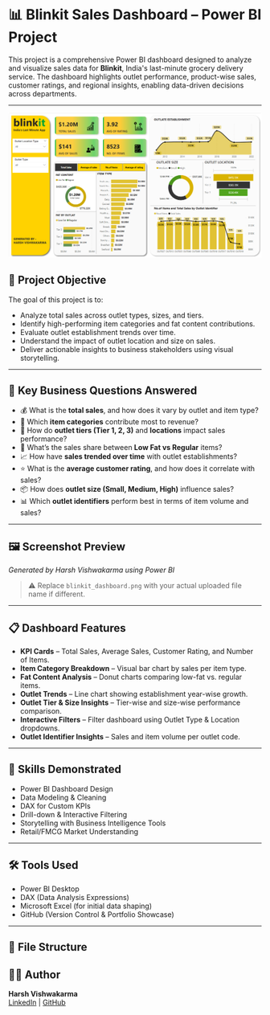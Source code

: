 # 📊 Blinkit Sales Dashboard – Power BI Project

This project is a comprehensive Power BI dashboard designed to analyze and visualize sales data for **Blinkit**, India's last-minute grocery delivery service. The dashboard highlights outlet performance, product-wise sales, customer ratings, and regional insights, enabling data-driven decisions across departments.

---
![Blinkit Sales Dashboard](https://github.com/Harsh-analyticx/Blinkit-Power-BI-Project/blob/main/Screenshot%202025-07-13%20010005.png)
## 🎯 Project Objective

The goal of this project is to:

- Analyze total sales across outlet types, sizes, and tiers.
- Identify high-performing item categories and fat content contributions.
- Evaluate outlet establishment trends over time.
- Understand the impact of outlet location and size on sales.
- Deliver actionable insights to business stakeholders using visual storytelling.

---

## 📌 Key Business Questions Answered

- 💰 What is the **total sales**, and how does it vary by outlet and item type?
- 🛒 Which **item categories** contribute most to revenue?
- 📍 How do **outlet tiers (Tier 1, 2, 3)** and **locations** impact sales performance?
- 🧁 What’s the sales share between **Low Fat vs Regular** items?
- 📈 How have **sales trended over time** with outlet establishments?
- ⭐ What is the **average customer rating**, and how does it correlate with sales?
- 📦 How does **outlet size (Small, Medium, High)** influence sales?
- 📊 Which **outlet identifiers** perform best in terms of item volume and sales?

---

## 🖼️ Screenshot Preview

  
*Generated by Harsh Vishwakarma using Power BI*

> ⚠️ Replace `blinkit_dashboard.png` with your actual uploaded file name if different.

---

## 📋 Dashboard Features

- **KPI Cards** – Total Sales, Average Sales, Customer Rating, and Number of Items.
- **Item Category Breakdown** – Visual bar chart by sales per item type.
- **Fat Content Analysis** – Donut charts comparing low-fat vs. regular items.
- **Outlet Trends** – Line chart showing establishment year-wise growth.
- **Outlet Tier & Size Insights** – Tier-wise and size-wise performance comparison.
- **Interactive Filters** – Filter dashboard using Outlet Type & Location dropdowns.
- **Outlet Identifier Insights** – Sales and item volume per outlet code.

---

## 🧠 Skills Demonstrated

- Power BI Dashboard Design
- Data Modeling & Cleaning
- DAX for Custom KPIs
- Drill-down & Interactive Filtering
- Storytelling with Business Intelligence Tools
- Retail/FMCG Market Understanding

---

## 🛠️ Tools Used

- Power BI Desktop
- DAX (Data Analysis Expressions)
- Microsoft Excel (for initial data shaping)
- GitHub (Version Control & Portfolio Showcase)

---

## 📁 File Structure



## 👨‍💻 Author

**Harsh Vishwakarma**  
[LinkedIn](https://linkedin.com/in/harsh-vishwakarma-20b542274) | [GitHub](https://github.com/Harsh-analyticx)

